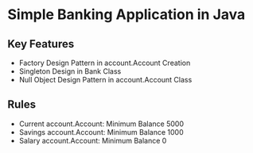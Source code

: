 # Simple Banking Application in Java

## Key Features
- Factory Design Pattern in account.Account Creation
- Singleton Design in Bank Class
- Null Object Design Pattern in account.Account Class 

## Rules
- Current account.Account: Minimum Balance 5000
- Savings account.Account: Minimum Balance 1000
- Salary account.Account: Minimum Balance 0